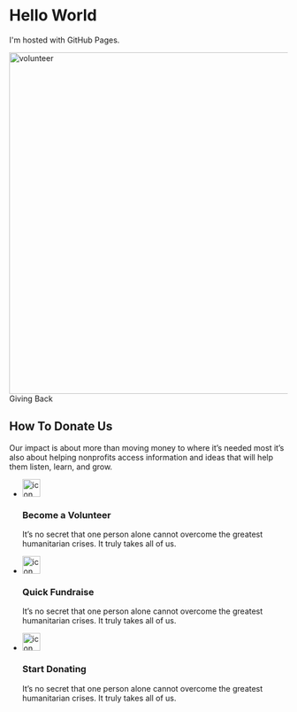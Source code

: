 <!DOCTYPE html>
<html>
<body>
<h1>Hello World</h1>
<p>I'm hosted with GitHub Pages.</p>
</body>
</html>

<!-- ============================================ -->
<!--                 Side By Side                 -->
<!-- ============================================ -->

<section id="sbs-1431">
    <div class="cs-container">
        <div class="cs-image-group">
            <!-- Person Picture -->
            <!-- To make your own crops of people, use this tool to remove the backgorund of images https://www.remove.bg/ -->
            <picture class="cs-person">
                <source media="(max-width: 600px)" srcset="https://csimg.nyc3.cdn.digitaloceanspaces.com/Images/People/volunteer.png">
                <source media="(min-width: 601px)" srcset="https://csimg.nyc3.cdn.digitaloceanspaces.com/Images/People/volunteer.png">
                <img loading="lazy" decoding="async" src="https://csimg.nyc3.cdn.digitaloceanspaces.com/Images/People/volunteer.png" alt="volunteer" width="702" height="617" aria-hidden="true">
            </picture>
        </div>
        <div class="cs-content">
            <span class="cs-topper">Giving Back</span>
            <h2 class="cs-title">How To Donate Us</h2>
            <p class="cs-text">
                Our impact is about more than moving money to where it’s needed most it’s also about helping nonprofits access information and ideas that will help them listen, learn, and grow.
            </p>
            <ul class="cs-card-group">
                <li class="cs-li">
                    <picture class="cs-li-picture">
                        <img class="cs-li-icon" aria-hidden="true" src="https://csimg.nyc3.cdn.digitaloceanspaces.com/Icons/volunteer1.svg" decoding="async" alt="icon" width="32" height="32" loading="lazy">
                    </picture>
                    <div class="cs-flex">
                        <h3 class="cs-h3">Become a Volunteer</h3>
                        <p class="cs-li-text">
                            It’s no secret that one person alone cannot overcome the greatest humanitarian crises. It truly takes all of us.
                        </p>
                    </div>
                </li>
                <li class="cs-li">
                    <picture class="cs-li-picture">
                        <img class="cs-li-icon" aria-hidden="true" src="https://csimg.nyc3.cdn.digitaloceanspaces.com/Icons/volunteer2.svg" decoding="async" alt="icon" width="32" height="32" loading="lazy">
                    </picture>
                    <div class="cs-flex">
                        <h3 class="cs-h3">Quick Fundraise</h3>
                        <p class="cs-li-text">
                            It’s no secret that one person alone cannot overcome the greatest humanitarian crises. It truly takes all of us.
                        </p>
                    </div>
                </li>
                <li class="cs-li">
                    <picture class="cs-li-picture">
                        <img class="cs-li-icon" aria-hidden="true" src="https://csimg.nyc3.cdn.digitaloceanspaces.com/Icons/volunteer3.svg" decoding="async" alt="icon" width="32" height="32" loading="lazy">
                    </picture>
                    <div class="cs-flex">
                        <h3 class="cs-h3">Start Donating</h3>
                        <p class="cs-li-text">
                            It’s no secret that one person alone cannot overcome the greatest humanitarian crises. It truly takes all of us.
                        </p>
                    </div>
                </li>
            </ul>             
        </div>
    </div>
</section>
                                
